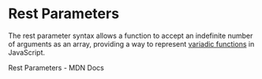 # Rest Parameters

The rest parameter syntax allows a function to accept an indefinite number of arguments as an array, providing a way to represent [variadic functions](https://en.wikipedia.org/wiki/Variadic_function) in JavaScript.

<BadgeLink colorScheme='yellow' badgeText='Rest parameters MDN documentation' href='https://developer.mozilla.org/en-US/docs/Web/JavaScript/Reference/Functions/rest_parameters'>Rest Parameters - MDN Docs</BadgeLink>
